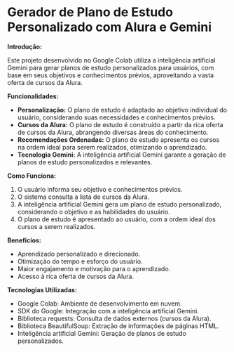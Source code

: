 # Gerador de Plano de Estudo Personalizado com Alura e Gemini

**Introdução:**

Este projeto desenvolvido no Google Colab utiliza a inteligência artificial Gemini para gerar planos de estudo personalizados para usuários, com base em seus objetivos e conhecimentos prévios, aproveitando a vasta oferta de cursos da Alura.

**Funcionalidades:**

- **Personalização:** O plano de estudo é adaptado ao objetivo individual do usuário, considerando suas necessidades e conhecimentos prévios.
- **Cursos da Alura:** O plano de estudo é construído a partir da rica oferta de cursos da Alura, abrangendo diversas áreas do conhecimento.
- **Recomendações Ordenadas:** O plano de estudo apresenta os cursos na ordem ideal para serem realizados, otimizando o aprendizado.
- **Tecnologia Gemini:** A inteligência artificial Gemini garante a geração de planos de estudo personalizados e relevantes.

**Como Funciona:**

1. O usuário informa seu objetivo e conhecimentos prévios.
2. O sistema consulta a lista de cursos da Alura.
3. A inteligência artificial Gemini gera um plano de estudo personalizado, considerando o objetivo e as habilidades do usuário.
4. O plano de estudo é apresentado ao usuário, com a ordem ideal dos cursos a serem realizados.

**Benefícios:**

- Aprendizado personalizado e direcionado.
- Otimização do tempo e esforço do usuário.
- Maior engajamento e motivação para o aprendizado.
- Acesso à rica oferta de cursos da Alura.

**Tecnologias Utilizadas:**

- Google Colab: Ambiente de desenvolvimento em nuvem.
- SDK do Google: Integração com a inteligência artificial Gemini.
- Biblioteca requests: Consulta de dados externos (cursos da Alura).
- Biblioteca BeautifulSoup: Extração de informações de páginas HTML.
- Inteligência artificial Gemini: Geração de planos de estudo personalizados.
